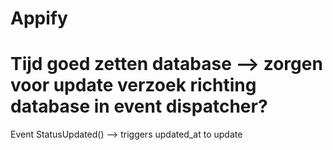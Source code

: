 # Appify

# Tijd goed zetten database --> zorgen voor update verzoek richting database in event dispatcher?

Event StatusUpdated() --> triggers updated_at to update
